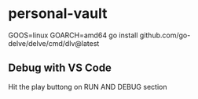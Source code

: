 # personal-vault

GOOS=linux GOARCH=amd64 go install github.com/go-delve/delve/cmd/dlv@latest

## Debug with VS Code
Hit the play buttong on RUN AND DEBUG section

